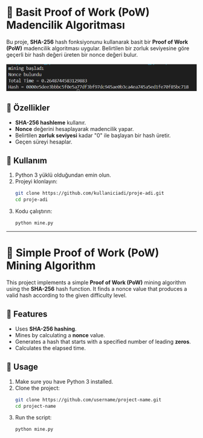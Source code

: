 # 🚀 Basit Proof of Work (PoW) Madencilik Algoritması

Bu proje, **SHA-256** hash fonksiyonunu kullanarak basit bir **Proof of Work (PoW)** madencilik algoritması uygular. Belirtilen bir zorluk seviyesine göre geçerli bir hash değeri üreten bir nonce değeri bulur. <br> <br>
![cıktı](https://github.com/yusufitmis/simple_PoW_mining_algorithm_with_python/blob/main/image.PNG)

## 📌 Özellikler
- **SHA-256 hashleme** kullanır.
- **Nonce** değerini hesaplayarak madencilik yapar.
- Belirtilen **zorluk seviyesi** kadar "0" ile başlayan bir hash üretir.
- Geçen süreyi hesaplar.

## 📜 Kullanım
1. Python 3 yüklü olduğundan emin olun.
2. Projeyi klonlayın:
   ```sh
   git clone https://github.com/kullaniciadi/proje-adi.git
   cd proje-adi
   ```
3. Kodu çalıştırın:
   ```sh
   python mine.py
   ```

---

# 🚀 Simple Proof of Work (PoW) Mining Algorithm

This project implements a simple **Proof of Work (PoW)** mining algorithm using the **SHA-256** hash function. It finds a nonce value that produces a valid hash according to the given difficulty level.

## 📌 Features
- Uses **SHA-256 hashing**.
- Mines by calculating a **nonce** value.
- Generates a hash that starts with a specified number of leading **zeros**.
- Calculates the elapsed time.

## 📜 Usage
1. Make sure you have Python 3 installed.
2. Clone the project:
   ```sh
   git clone https://github.com/username/project-name.git
   cd project-name
   ```
3. Run the script:
   ```sh
   python mine.py
   ```


